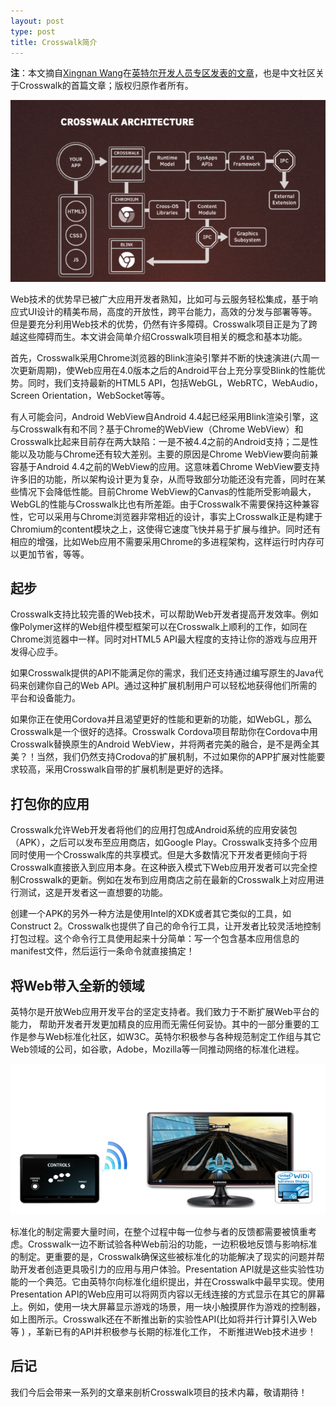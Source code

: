 ```yaml
---
layout: post
type: post
title: Crosswalk简介
---
```


**注**：本文摘自[Xingnan Wang](https://github.com/xingnan)在[英特尔开发人员专区发表的文章](https://software.intel.com/zh-cn/articles/crosswalk?utm_campaign=CSDN&utm_source=intel.csdn.net&utm_medium=Link&utm_content=%20others-crosswalk)，也是中文社区关于Crosswalk的首篇文章；版权归原作者所有。

![Crosswalk简介](/images/crosswalk-overview.png)

Web技术的优势早已被广大应用开发者熟知，比如可与云服务轻松集成，基于响应式UI设计的精美布局，高度的开放性，跨平台能力，高效的分发与部署等等。但是要充分利用Web技术的优势，仍然有许多障碍。Crosswalk项目正是为了跨越这些障碍而生。本文讲会简单介绍Crosswalk项目相关的概念和基本功能。

首先，Crosswalk采用Chrome浏览器的Blink渲染引擎并不断的快速演进(六周一次更新周期)，使Web应用在4.0版本之后的Android平台上充分享受Blink的性能优势。同时，我们支持最新的HTML5 API，包括WebGL，WebRTC，WebAudio，Screen Orientation，WebSocket等等。

有人可能会问，Android WebView自Android 4.4起已经采用Blink渲染引擎，这与Crosswalk有和不同？基于Chrome的WebView（Chrome WebView）和Crosswalk比起来目前存在两大缺陷：一是不被4.4之前的Android支持；二是性能以及功能与Chrome还有较大差别。主要的原因是Chrome WebView要向前兼容基于Android 4.4之前的WebView的应用。这意味着Chrome WebView要支持许多旧的功能，所以架构设计更为复杂，从而导致部分功能还没有完善，同时在某些情况下会降低性能。目前Chrome WebView的Canvas的性能所受影响最大，WebGL的性能与Crosswalk比也有所差距。由于Crosswalk不需要保持这种兼容性，它可以采用与Chrome浏览器非常相近的设计，事实上Crosswalk正是构建于Chromium的content模块之上，这使得它速度飞快并易于扩展与维护。同时还有相应的增强，比如Web应用不需要采用Chrome的多进程架构，这样运行时内存可以更加节省，等等。

## 起步

Crosswalk支持比较完善的Web技术，可以帮助Web开发者提高开发效率。例如像Polymer这样的Web组件模型框架可以在Crosswalk上顺利的工作，如同在Chrome浏览器中一样。同时对HTML5 API最大程度的支持让你的游戏与应用开发得心应手。

如果Crosswalk提供的API不能满足你的需求，我们还支持通过编写原生的Java代码来创建你自己的Web API。通过这种扩展机制用户可以轻松地获得他们所需的平台和设备能力。

如果你正在使用Cordova并且渴望更好的性能和更新的功能，如WebGL，那么Crosswalk是一个很好的选择。Crosswalk Cordova项目帮助你在Cordova中用Crosswalk替换原生的Android WebView，并将两者完美的融合，是不是两全其美？！当然，我们仍然支持Crodova的扩展机制，不过如果你的APP扩展对性能要求较高，采用Crosswalk自带的扩展机制是更好的选择。

## 打包你的应用

Crosswalk允许Web开发者将他们的应用打包成Android系统的应用安装包（APK），之后可以发布至应用商店，如Google Play。Crosswalk支持多个应用同时使用一个Crosswalk库的共享模式。但是大多数情况下开发者更倾向于将Crosswalk直接嵌入到应用本身。在这种嵌入模式下Web应用开发者可以完全控制Crosswalk的更新。例如在发布到应用商店之前在最新的Crosswalk上对应用进行测试，这是开发者这一直想要的功能。

创建一个APK的另外一种方法是使用Intel的XDK或者其它类似的工具，如Construct 2。Crosswalk也提供了自己的命令行工具，让开发者比较灵活地控制打包过程。这个命令行工具使用起来十分简单：写一个包含基本应用信息的manifest文件，然后运行一条命令就直接搞定！

## 将Web带入全新的领域

英特尔是开放Web应用开发平台的坚定支持者。我们致力于不断扩展Web平台的能力， 帮助开发者开发更加精良的应用而无需任何妥协。其中的一部分重要的工作是参与Web标准化社区，如W3C。英特尔积极参与各种规范制定工作组与其它Web领域的公司，如谷歌，Adobe，Mozilla等一同推动网络的标准化进程。

![基于Presentation API的HexGL游戏演示](/images/crosswalk-game-example.png)

标准化的制定需要大量时间，在整个过程中每一位参与者的反馈都需要被慎重考虑。Crosswalk一边不断试验各种Web前沿的功能，一边积极地反馈与影响标准的制定。更重要的是，Crosswalk确保这些被标准化的功能解决了现实的问题并帮助开发者创造更具吸引力的应用与用户体验。Presentation API就是这些实验性功能的一个典范。它由英特尔向标准化组织提出，并在Crosswalk中最早实现。使用Presentation API的Web应用可以将网页内容以无线连接的方式显示在其它的屏幕上。例如，使用一块大屏幕显示游戏的场景，用一块小触摸屏作为游戏的控制器，如上图所示。Crosswalk还在不断推出新的实验性API(比如将并行计算引入Web等 ) ，革新已有的API并积极参与长期的标准化工作， 不断推进Web技术进步！

## 后记

我们今后会带来一系列的文章来剖析Crosswalk项目的技术内幕，敬请期待！
